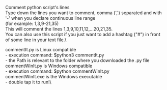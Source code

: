 Comment python script's lines\
Type down the lines you want to comment, comma (',') separated and with  '-' when you declare continuous line range\
(for example: 1,3,9-21,35)\
This will comment the lines 1,3,9,10,11,12,...20,21,35.\
You can also use this script if you just want to add a hashtag ("#") in front of some line in your text file.\

commentIt.py is Linux compatible\
    - execution command: $python3 commentIt.py\
    - the Path is relevant to the folder where you downloaded the .py file\
commentWinIt.py is Windows compatible\
    - execution command: $python commentWinIt.py\
commentWinIt.exe is the Windows executable\
    - double tap it to run!\
